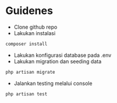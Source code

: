 # Guidenes
- Clone github repo
- Lakukan instalasi 
```bash
composer install
```
- Lakukan konfigurasi database pada .env
- Lakukan migration dan seeding data
```bash
php artisan migrate
```
- Jalankan testing melalui console
```bash
php artisan test
```
